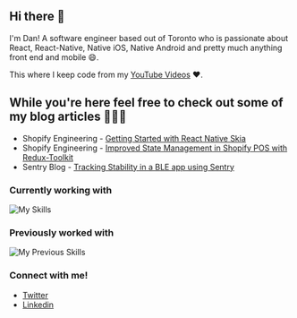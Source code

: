 ## Hi there 👋 

I'm Dan! A software engineer based out of Toronto who is passionate about React, React-Native, Native iOS, Native Android and pretty much anything front end and mobile 😄. 

This where I keep code from my <a href="https://www.youtube.com/channel/UC4Lepw3SuzwYWcHQ6SDPlEQ">YouTube Videos</a> ❤️.

## While you're here feel free to check out some of my blog articles 👨🏻‍💻
* Shopify Engineering - [Getting Started with React Native Skia](https://shopify.engineering/getting-started-with-react-native-skia)
* Shopify Engineering - [Improved State Management in Shopify POS with Redux-Toolkit](https://shopify.engineering/react-redux-toolkit-migration)
* Sentry Blog - [Tracking Stability in a BLE app using Sentry](https://blog.sentry.io/tracking-stability-in-a-bluetooth-low-energy-based-react-native-app)

### Currently working with

![My Skills](https://skillicons.dev/icons?i=ts,js,react,redux,jest,graphql,github)

### Previously worked with

![My Previous Skills](https://skillicons.dev/icons?i=flutter,dart,swift,html,css,java,cpp)

### Connect with me!

* [Twitter](https://twitter.com/wa2goose)
* [Linkedin](https://www.linkedin.com/in/thefriyia/)







